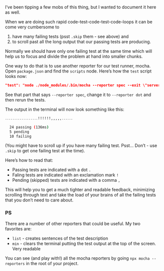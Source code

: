 I’ve been tipping a few mobs of this thing, but I wanted to document it here as well.

When we are doing such rapid code-test-code-test-code-loops it can be come very cumbersome to

1. have many failing tests (psst `.skip` them - see above) and
2. to scroll past all the long output that our passing tests are producing.

Normally we should have only one failing test at the same time which will help us to focus and divide the problem at hand into smaller chunks.

One way to do that is to use another reporter for our test runner, mocha. Open `package.json` and find the `scripts` node. Here’s how the `test` script looks now:

```json
"test": "node ./node_modules/.bin/mocha --reporter spec --exit \"server/**/*.spec.js\" \"client/**/*.spec.js\"",
```

See that part that says `--reporter spec`, change it to `--reporter dot` and then rerun the tests.

The output in the terminal will now look something like this:

```bash
․․․․․․․․․․․․․․․․․․!!!!!!,,,,,․․․․․․

  24 passing (136ms)
  5 pending
  10 failing
```

(You might have to scroll up if you have many failing test. Psst... Don’t - use `.skip` to get one failing test at the time).

Here’s how to read that:

- Passing tests are indicated with a dot `.`
- Faling tests are indicated with an exclamation mark `!`
- Pending (skipped) tests are indicated with a comma `,`

This will help you to get a much tighter and readable feedback, minimizing scrolling through text and take the load of your brains of all the failing tests that you don’t need to care about.

### PS

There are a number of other reporters that could be useful. My two favorites are:

- `list` - creates sentences of the test description
- `min` - clears the terminal putting the test output at the top of the screen. Very readable

You can see (and play with!) all the mocha reporters by going `npx mocha --reporters` in the root of your project.
